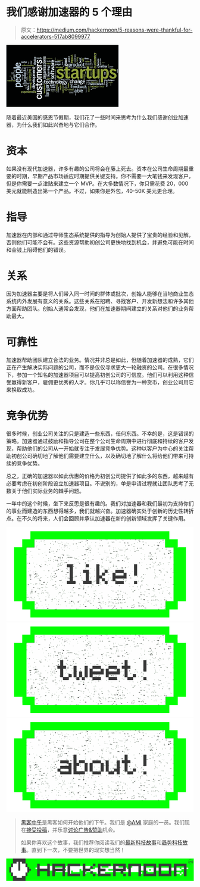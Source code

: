 # 我们感谢加速器的 5 个理由

> 原文：<https://medium.com/hackernoon/5-reasons-were-thankful-for-accelerators-517ab8099977>

![](img/8fe93957041172ede229741de80effd8.png)

随着最近美国的感恩节假期，我们花了一些时间来思考为什么我们感谢创业加速器，为什么我们如此兴奋地与它们合作。

# 资本

如果没有现代加速器，许多有趣的公司将会在藤上死去。资本在公司生命周期最重要的时期，早期产品市场适应时期提供关键支持。你不需要一大笔钱来发现客户，但是你需要一点津贴来建立一个 MVP。在大多数情况下，你只需花费 20，000 美元就能制造出第一个产品。不过，如果你是外包，40-50K 美元更合理。

# 指导

加速器在内部和通过导师生态系统提供的指导为创始人提供了宝贵的经验和见解，否则他们可能不会有。这些资源帮助初创公司更快地找到机会，并避免可能在时间和金钱上阻碍他们的错误。

# 关系

因为加速器主要是将人们带入同一时间的群体或批次，创始人能够在当地商业生态系统内外发展有意义的关系。这些关系在招聘、寻找客户、开发新想法和许多其他方面帮助团队。创始人通常会发现，他们在加速器期间建立的关系对他们的业务帮助最大。

# 可靠性

加速器帮助团队建立合法的业务。情况并非总是如此，但随着加速器的成熟，它们正在产生解决实际问题的公司，而不是仅仅寻求更大一轮融资的公司。在很多情况下，参加一个知名的加速器项目可以提高初创公司的可信度。他们可以利用这种信誉赢得新客户，雇佣更优秀的人才。你几乎可以称信誉为一种货币，创业公司用它来换取成功。

# 竞争优势

很多时候，创业公司关注的只是建造一些东西，任何东西。不幸的是，这是错误的策略。加速器通过鼓励和指导公司在整个公司生命周期中进行彻底和持续的客户发现，帮助他们的公司从一开始就专注于发展竞争优势。这种以客户为中心的关注帮助初创公司确切地了解他们需要建立什么，以及确切地了解什么将给他们带来可持续的竞争优势。

总之，正确的加速器以如此优惠的价格为初创公司提供了如此多的东西，越来越有必要考虑在初创阶段设立加速器项目。不说别的，单是申请过程就让团队思考了无数关于他们实际业务的棘手问题。

一年中的这个时候，坐下来反思是很有趣的。我们对加速器和我们最初为支持你们的事业而建造的东西想得越多，我们就越兴奋。加速器确实处于创新的历史性转折点。在不久的将来，人们会回顾并承认加速器在新的创新领域发挥了关键作用。

[![](img/50ef4044ecd4e250b5d50f368b775d38.png)](http://bit.ly/HackernoonFB)[![](img/979d9a46439d5aebbdcdca574e21dc81.png)](https://goo.gl/k7XYbx)[![](img/2930ba6bd2c12218fdbbf7e02c8746ff.png)](https://goo.gl/4ofytp)

> [黑客中午](http://bit.ly/Hackernoon)是黑客如何开始他们的下午。我们是 [@AMI](http://bit.ly/atAMIatAMI) 家庭的一员。我们现在[接受投稿](http://bit.ly/hackernoonsubmission)，并乐意[讨论广告&赞助](mailto:partners@amipublications.com)机会。
> 
> 如果你喜欢这个故事，我们推荐你阅读我们的[最新科技故事](http://bit.ly/hackernoonlatestt)和[趋势科技故事](https://hackernoon.com/trending)。直到下一次，不要把世界的现实想当然！

![](img/be0ca55ba73a573dce11effb2ee80d56.png)